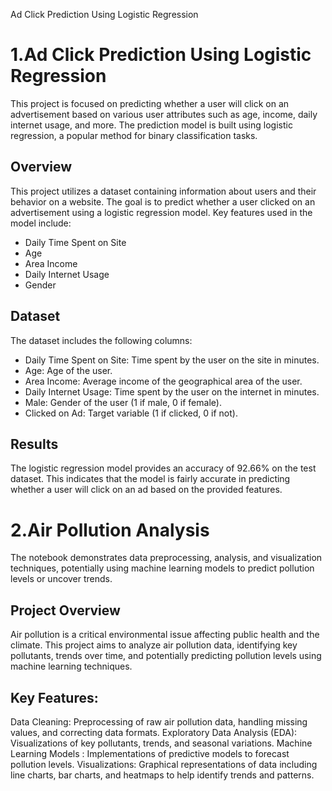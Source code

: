 Ad Click Prediction Using Logistic Regression
# 1.Ad Click Prediction Using Logistic Regression

This project is focused on predicting whether a user will click on an advertisement based on various user attributes such as age, income, daily internet usage, and more. The prediction model is built using logistic regression, a popular method for binary classification tasks.

## Overview
This project utilizes a dataset containing information about users and their behavior on a website. The goal is to predict whether a user clicked on an advertisement using a logistic regression model. Key features used in the model include:
- Daily Time Spent on Site
- Age
- Area Income
- Daily Internet Usage
- Gender

## Dataset
The dataset includes the following columns:
- Daily Time Spent on Site: Time spent by the user on the site in minutes.
- Age: Age of the user.
- Area Income: Average income of the geographical area of the user.
- Daily Internet Usage: Time spent by the user on the internet in minutes.
- Male: Gender of the user (1 if male, 0 if female).
- Clicked on Ad: Target variable (1 if clicked, 0 if not).

## Results
The logistic regression model provides an accuracy of 92.66% on the test dataset. This indicates that the model is fairly accurate in predicting whether a user will click on an ad based on the provided features.



# 2.Air Pollution Analysis
   
The notebook demonstrates data preprocessing, analysis, and visualization techniques, potentially using machine learning models to predict pollution levels or uncover trends.

## Project Overview

Air pollution is a critical environmental issue affecting public health and the climate. This project aims to analyze air pollution data, identifying key pollutants, trends over time, and potentially predicting pollution levels using machine learning techniques.

## Key Features:
Data Cleaning: Preprocessing of raw air pollution data, handling missing values, and correcting data formats.
Exploratory Data Analysis (EDA): Visualizations of key pollutants, trends, and seasonal variations.
Machine Learning Models : Implementations of predictive models to forecast pollution levels.
Visualizations: Graphical representations of data including line charts, bar charts, and heatmaps to help identify trends and patterns.




